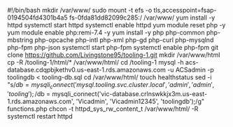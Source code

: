 #!/bin/bash
mkdir /var/www/
sudo mount -t efs -o tls,accesspoint=fsap-0194504fd4301b4a5 fs-0fda81dd82099c285:/ /var/www/
yum install -y httpd 
systemctl start httpd
systemctl enable httpd
yum module reset php -y
yum module enable php:remi-7.4 -y
yum install -y php php-common php-mbstring php-opcache php-intl php-xml php-gd php-curl php-mysqlnd php-fpm php-json
systemctl start php-fpm
systemctl enable php-fpm
git clone https://github.com/Livingstone95/tooling-1.git
mkdir /var/www/html
cp -R /tooling-1/html/*  /var/www/html/
cd /tooling-1
mysql -h acs-database.cdqpbjkethv0.us-east-1.rds.amazonaws.com -u ACSadmin -p toolingdb < tooling-db.sql
cd /var/www/html/
touch healthstatus
sed -i "s/$db = mysqli_connect('mysql.tooling.svc.cluster.local', 'admin', 'admin', 'tooling');/$db = mysqli_connect('vic-database.crlnswkkjx3m.us-east-1.rds.amazonaws.com', 'Vicadmin', 'Vicadmin12345', 'toolingdb');/g" functions.php
chcon -t httpd_sys_rw_content_t /var/www/html/ -R
systemctl restart httpd







